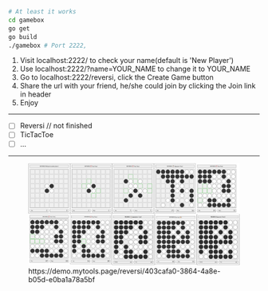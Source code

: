 ``` bash
# At least it works
cd gamebox
go get
go build
./gamebox # Port 2222,
```

1. Visit localhost:2222/ to check your name(default is 'New Player')
2. Use localhost:2222/?name=YOUR_NAME to change it to YOUR_NAME
3. Go to localhost:2222/reversi, click the Create Game button
4. Share the url with your friend, he/she could join by clicking the Join link in header
5. Enjoy

----

- [ ] Reversi // not finished
- [ ] TicTacToe
- [ ] ...

----

<figure>
  <img src="./403cafa0-3864-4a8e-b05d-e0ba1a78a5bf.png">
  <figcaption>https://demo.mytools.page/reversi/403cafa0-3864-4a8e-b05d-e0ba1a78a5bf</figcaption>
</figure>
